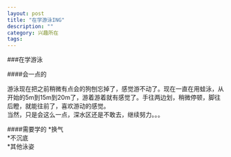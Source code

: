 ```yaml
---
layout: post
title: "在学游泳ING"
description: ""
category: 兴趣所在
tags: 
---
```



###在学游泳


####会一点的

游泳现在把之前稍微有点会的狗刨忘掉了，感觉游不动了。现在一直在用蛙泳，从开始的5m到15m到20m了，游着游着就有感觉了。手往两边划，稍微停顿，脚往后瞪，就能往前了，喜欢游动的感觉。  
当然，只是会这么一点，深水区还是不敢去，继续努力。。。  

####需要学的
*换气  
*不沉底  
*其他泳姿